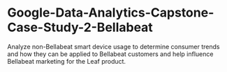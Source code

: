 # Google-Data-Analytics-Capstone-Case-Study-2-Bellabeat
Analyze non-Bellabeat smart device usage to determine consumer trends and how they can be applied to Bellabeat customers and help influence Bellabeat marketing for the Leaf product.
